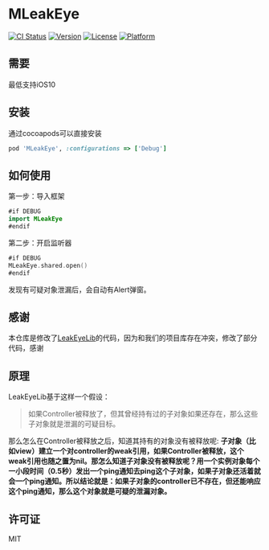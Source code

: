 # MLeakEye

[![CI Status](https://img.shields.io/travis/JingyuZhao/MLeakEye.svg?style=flat)](https://travis-ci.org/JingyuZhao/MLeakEye)
[![Version](https://img.shields.io/cocoapods/v/MLeakEye.svg?style=flat)](https://cocoapods.org/pods/MLeakEye)
[![License](https://img.shields.io/cocoapods/l/MLeakEye.svg?style=flat)](https://cocoapods.org/pods/MLeakEye)
[![Platform](https://img.shields.io/cocoapods/p/MLeakEye.svg?style=flat)](https://cocoapods.org/pods/MLeakEye)

## 需要

最低支持iOS10

## 安装

通过cocoapods可以直接安装

```ruby
pod 'MLeakEye', :configurations => ['Debug']
```

## 如何使用
第一步：导入框架

```swift
#if DEBUG
import MLeakEye
#endif
```

第二步：开启监听器

```swift
#if DEBUG
MLeakEye.shared.open()
#endif
```

发现有可疑对象泄漏后，会自动有Alert弹窗。

## 感谢
本仓库是修改了[LeakEyeLib](https://github.com/WeMadeCode/LeakEyeLib)的代码，因为和我们的项目库存在冲突，修改了部分代码，感谢

## 原理

LeakEyeLib基于这样一个假设：
> 如果Controller被释放了，但其曾经持有过的子对象如果还存在，那么这些子对象就是泄漏的可疑目标。

那么怎么在Controller被释放之后，知道其持有的对象没有被释放呢:
**子对象（比如view）建立一个对controller的weak引用，如果Controller被释放，这个weak引用也随之置为nil。那怎么知道子对象没有被释放呢？用一个实例对象每个一小段时间（0.5秒）发出一个ping通知去ping这个子对象，如果子对象还活着就会一个ping通知。所以结论就是：如果子对象的controller已不存在，但还能响应这个ping通知，那么这个对象就是可疑的泄漏对象。**


## 许可证
MIT
